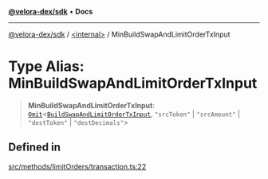[**@velora-dex/sdk**](../../README.md) • **Docs**

***

[@velora-dex/sdk](../../globals.md) / [\<internal\>](../README.md) / MinBuildSwapAndLimitOrderTxInput

# Type Alias: MinBuildSwapAndLimitOrderTxInput

> **MinBuildSwapAndLimitOrderTxInput**: [`Omit`](Omit.md)\<[`BuildSwapAndLimitOrderTxInput`](../../type-aliases/BuildSwapAndLimitOrderTxInput.md), `"srcToken"` \| `"srcAmount"` \| `"destToken"` \| `"destDecimals"`\>

## Defined in

[src/methods/limitOrders/transaction.ts:22](https://github.com/VeloraDEX/paraswap-sdk/blob/feat/velora/src/methods/limitOrders/transaction.ts#L22)
